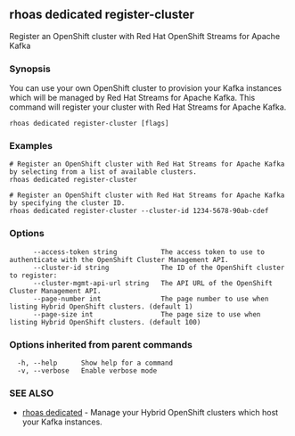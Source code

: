 ## rhoas dedicated register-cluster

Register an OpenShift cluster with Red Hat OpenShift Streams for Apache Kafka

### Synopsis

You can use your own OpenShift cluster to provision your Kafka instances which will be managed by Red Hat Streams for Apache Kafka.
This command will register your cluster with Red Hat Streams for Apache Kafka.


```
rhoas dedicated register-cluster [flags]
```

### Examples

```
# Register an OpenShift cluster with Red Hat Streams for Apache Kafka by selecting from a list of available clusters.
rhoas dedicated register-cluster

# Register an OpenShift cluster with Red Hat Streams for Apache Kafka by specifying the cluster ID.
rhoas dedicated register-cluster --cluster-id 1234-5678-90ab-cdef

```

### Options

```
      --access-token string           The access token to use to authenticate with the OpenShift Cluster Management API.
      --cluster-id string             The ID of the OpenShift cluster to register:
      --cluster-mgmt-api-url string   The API URL of the OpenShift Cluster Management API.
      --page-number int               The page number to use when listing Hybrid OpenShift clusters. (default 1)
      --page-size int                 The page size to use when listing Hybrid OpenShift clusters. (default 100)
```

### Options inherited from parent commands

```
  -h, --help      Show help for a command
  -v, --verbose   Enable verbose mode
```

### SEE ALSO

* [rhoas dedicated](rhoas_dedicated.md)	 - Manage your Hybrid OpenShift clusters which host your Kafka instances.

